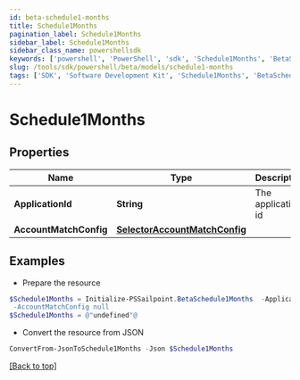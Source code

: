 ```yaml
---
id: beta-schedule1-months
title: Schedule1Months
pagination_label: Schedule1Months
sidebar_label: Schedule1Months
sidebar_class_name: powershellsdk
keywords: ['powershell', 'PowerShell', 'sdk', 'Schedule1Months', 'BetaSchedule1Months'] 
slug: /tools/sdk/powershell/beta/models/schedule1-months
tags: ['SDK', 'Software Development Kit', 'Schedule1Months', 'BetaSchedule1Months']
---
```



# Schedule1Months

## Properties

Name | Type | Description | Notes
------------ | ------------- | ------------- | -------------
**ApplicationId** | **String** | The application id | [optional] 
**AccountMatchConfig** | [**SelectorAccountMatchConfig**](selector-account-match-config) |  | [optional] 

## Examples

- Prepare the resource
```powershell
$Schedule1Months = Initialize-PSSailpoint.BetaSchedule1Months  -ApplicationId 2c91808874ff91550175097daaec161c" `
 -AccountMatchConfig null
$Schedule1Months = @"undefined"@
```

- Convert the resource from JSON
```powershell
ConvertFrom-JsonToSchedule1Months -Json $Schedule1Months
```


[[Back to top]](#) 

